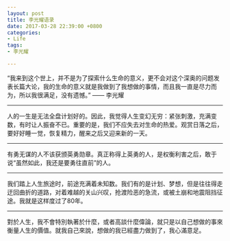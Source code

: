 ```yaml
---
layout: post
title: 李光耀语录
date: 2017-03-28 22:39:00 +0800
categories:
- Life
tags:
- 李光耀

---
```


 “我来到这个世上，并不是为了探索什么生命的意义，更不会对这个深奥的问题发表长篇大论，我的生命的意义就是我做到了我想做的事情，而且我一直是尽力而为，所以我很满足，没有遗憾。” —— 李光耀

----

人的一生是无法全盘计划好的。因此，我觉得人生变幻无穷：紧张刺激，充满变数，有时让人振奋不已。重要的是，我们不应失去对生命的热爱。观赏日落之后，要好好睡一觉，恢复精力，醒来之后又迎来新的一天。

----

有勇无谋的人不该获颁英勇勋章。真正称得上英勇的人，是权衡利害之后，敢于说“虽然如此，我还是要勇往直前”的人。

----

我们踏上人生旅途时，前途充满着未知数。我们有的是计划、梦想，但是往往得走迂回曲折的道路，对着难越的关山兴叹，抢渡险恶的急流，或被土崩和地震阻挡征途。我就是这样度过了80年。

----

對於人生，我不會特別執著於什麼，或者高談什麼偉論，就只是以自己想做的事來衡量人生的價值。就我自己來說，想做的我已經盡力做到了，我心滿意足。